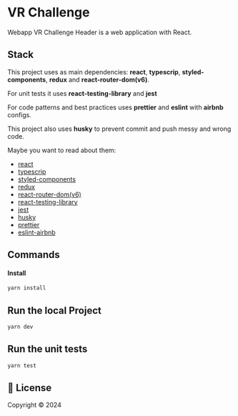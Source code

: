 # VR Challenge 

Webapp VR Challenge Header is a web application with React.

## Stack

This project uses as main dependencies: **react**, **typescrip**, **styled-components**, **redux** and **react-router-dom(v6)**.

For unit tests it uses **react-testing-library** and **jest**

For code patterns and best practices uses **prettier** and **eslint** with **airbnb** configs.

This project also uses **husky** to prevent commit and push messy and wrong code.

Maybe you want to read about them:

- [react](https://reactjs.org/)
- [typescrip](https://www.typescriptlang.org/)
- [styled-components](https://styled-components.com/)
- [redux](https://redux.js.org/)
- [react-router-dom(v6)](https://reactrouter.com/en/main)
- [react-testing-library](https://testing-library.com/docs/react-testing-library/intro/)
- [jest](https://jestjs.io/)
- [husky](https://github.com/typicode/husky)
- [prettier](https://prettier.io/)
- [eslint-airbnb](https://github.com/airbnb/javascript)

## Commands

#### Install

```sh
yarn install
```

## Run the local Project

```sh
yarn dev
```

## Run the unit tests

```sh
yarn test
```

## 📝 License

Copyright © 2024
